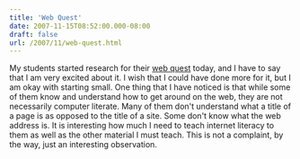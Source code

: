 ```yaml
---
title: 'Web Quest'
date: 2007-11-15T08:52:00.000-08:00
draft: false
url: /2007/11/web-quest.html
---
```


My students started research for their [web quest](http://jethrojones.com/fhms/swat/Web%20Quest.html) today, and I have to say that I am very excited about it. I wish that I could have done more for it, but I am okay with starting small. One thing that I have noticed is that while some of them know and understand how to get around on the web, they are not necessarily computer literate. Many of them don't understand what a title of a page is as opposed to the title of a site. Some don't know what the web address is. It is interesting how much I need to teach internet literacy to them as well as the other material I must teach. This is not a complaint, by the way, just an interesting observation.